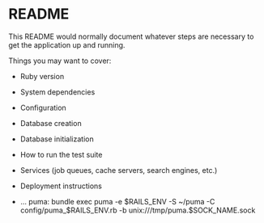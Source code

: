 # README

This README would normally document whatever steps are necessary to get the
application up and running.

Things you may want to cover:

* Ruby version

* System dependencies

* Configuration

* Database creation

* Database initialization

* How to run the test suite

* Services (job queues, cache servers, search engines, etc.)

* Deployment instructions

* ...
puma: bundle exec puma -e $RAILS_ENV -S ~/puma -C config/puma_$RAILS_ENV.rb -b unix:///tmp/puma.$SOCK_NAME.sock
